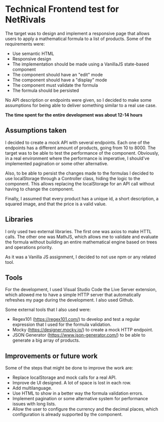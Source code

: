 # Technical Frontend test for NetRivals

The target was to design and implement a responsive page that allows users to apply a mathematical formula to a list of products.
Some of the requirements were:

- Use semantic HTML
- Responsive design
- The implementation should be made using a VanillaJS state-based component
- The component should have an "edit" mode
- The component should have a "display" mode
- The component must validate the formula
- The formula should be persisted

No API description or endpoints were given, so I decided to make some assumptions for being able to deliver something similar to a real use case.

**The time spent for the entire development was about 12-14 hours** 

## Assumptions taken

I decided to create a mock API with several endpoints. Each one of the endpoints has a different amount of products, going from 10 to 8000. The target was to be able to test the performance of the component. Obviously, in a real environment where the performance is imperative, I should've implemented pagination or some other alternative. 

Also, to be able to persist the changes made to the formulas I decided to use localStorage through a Controller class, hiding the logic to the component. This allows replacing the localStorage for an API call without having to change the component.

Finally, I assumed that every product has a unique id, a short description, a squared image, and that the price is a valid value.

## Libraries

I only used two external libraries. The first one was axios to make HTTL calls. The other one was MathJS, which allows me to validate and evaluate the formula without building an entire mathematical engine based on trees and operations priority.

As it was a Vanilla JS assignment, I decided to not use npm or any related tool.

## Tools

For the development, I used Visual Studio Code the Live Server extension, which allowed me to have a simple HTTP server that automatically refreshes my page during the development. I also used Github.

Some external tools that I also used were:
- Regex101 (https://regex101.com/) to develop and test a regular expression that I used for the formula validation.
- Mocky (https://designer.mocky.io/) to create a mock HTTP endpoint.
- JSON Generator (https://www.json-generator.com/) to be able to generate a big array of products.

## Improvements or future work

Some of the steps that might be done to improve the work are:
  - Replace localStorage and mock calls for a real API.
  - Improve de UI designed. A lot of space is lost in each row.
  - Add multilanguage.
  - Use HTML to show in a better way the formula validation errors.
  - Implement pagination or some alternative system for performance issues with long lists.
  - Allow the user to configure the currency and the decimal places, which configuration is already supported by the component.

